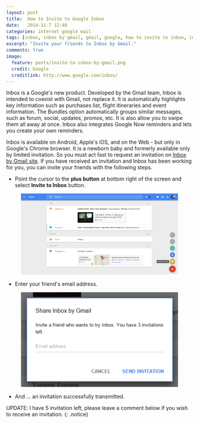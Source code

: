 ```yaml
---
layout: post
title:  How to Invite to Google Inbox
date:   2014-11-7 12:40
categories: internet google mail
tags: [inbox, inbox by gmail, gmail, google, how to invite to inbox, invite to inbox]
excerpt: "Invite your friends to Inbox by Gmail."
comments: true
image:
  feature: posts/invite-to-inbox-by-gmail.png
  credit: Google
  creditlink: http://www.google.com/inbox/
---
```


Inbox is a Google's new product. Developed by the Gmail team, Inbox is intended to coexist with Gmail, not replace it.
It is automatically highlights key information such as purchases list, flight itineraries and event information. The Bundles option automatically groups similar messages, such as forum, social, updates, promos, etc. It is also allow you to swipe them all away at once. Inbox also integrates Google Now reminders and lets you create your own reminders.

Inbox is available on Android, Apple's iOS, and on the Web - but only in Google's Chrome browser. It is a newborn baby and formerly available only by limited invitation. So you must act fast to request an invitation on [Inbox by Gmail site](http://www.google.com/inbox/). If you have received an invitation and Inbox has been working for you, you can invite your friends with the following steps.

* Point the cursor to the **plus button** at bottom right of the screen and select **Invite to Inbox** button.

<figure>
	<img src="/images/posts/invite-to-inbox-by-gmail-google.png" alt="How to invite to Inbox">
</figure>

* Enter your friend's email address.

<figure>
	<img src="/images/posts/invite-to-google-inbox.png" alt="How to invite to Inbox">
</figure>

* And ... an invitation successfully transmitted.

UPDATE: I have 5 invitation left, please leave a comment below if you wish to receive an invitation.
{: .notice}